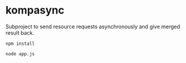 # kompasync
Subproject to send resource requests asynchronously and give merged result back.

`npm install`

`node app.js`
